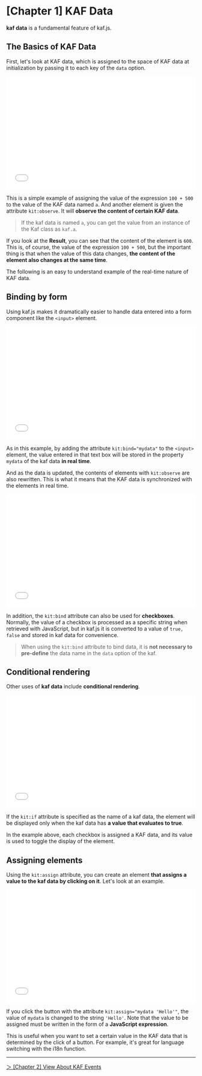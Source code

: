 # [Chapter 1] KAF Data

**kaf data** is a fundamental feature of kaf.js.

## The Basics of KAF Data

First, let's look at KAF data, which is assigned to the space of KAF data at initialization by passing it to each key of the `data` option.

<iframe width="100%" height="300" src="//jsfiddle.net/mtsgi/tas4n8c6/embedded/js,html,result/" allowfullscreen="allowfullscreen" allowpaymentrequest frameborder="0"></iframe>

This is a simple example of assigning the value of the expression `100 + 500` to the value of the KAF data named `a`. And another element is given the attribute `kit:observe`. It will **observe the content of certain KAF data**.

> If the kaf data is named `a`, you can get the value from an instance of the Kaf class as `kaf.a`.

If you look at the **Result**, you can see that the content of the element is `600`. This is, of course, the value of the expression `100 + 500`, but the important thing is that when the value of this data changes, **the content of the element also changes at the same time**.

The following is an easy to understand example of the real-time nature of KAF data.

## Binding by form

Using kaf.js makes it dramatically easier to handle data entered into a form component like the `<input>` element.

<iframe width="100%" height="300" src="//jsfiddle.net/mtsgi/ukax1wrg/8/embedded/js,html,result/" allowfullscreen="allowfullscreen" allowpaymentrequest frameborder="0"></iframe>

As in this example, by adding the attribute `kit:bind="mydata"` to the `<input>` element, the value entered in that text box will be stored in the property `mydata` of the kaf data **in real time**.

And as the data is updated, the contents of elements with `kit:observe` are also rewritten. This is what it means that the KAF data is synchronized with the elements in real time.

<iframe width="100%" height="300" src="//jsfiddle.net/mtsgi/yb8samvz/2/embedded/js,html,result/" allowfullscreen="allowfullscreen" allowpaymentrequest frameborder="0"></iframe>

In addition, the `kit:bind` attribute can also be used for **checkboxes**. Normally, the value of a checkbox is processed as a specific string when retrieved with JavaScript, but in kaf.js it is converted to a value of `true, false` and stored in kaf data for convenience.

> When using the `kit:bind` attribute to bind data, it is **not necessary to pre-define** the data name in the `data` option of the kaf.

## Conditional rendering

Other uses of **kaf data** include **conditional rendering**.

<iframe width="100%" height="300" src="//jsfiddle.net/mtsgi/jupgovx9/7/embedded/js,html,result/" allowfullscreen="allowfullscreen" allowpaymentrequest frameborder="0"></iframe>

If the `kit:if` attribute is specified as the name of a kaf data, the element will be displayed only when the kaf data has **a value that evaluates to true**.

In the example above, each checkbox is assigned a KAF data, and its value is used to toggle the display of the element.

## Assigning elements

Using the `kit:assign` attribute, you can create an element **that assigns a value to the kaf data by clicking on it**. Let's look at an example.

<iframe width="100%" height="300" src="//jsfiddle.net/mtsgi/yg0mqnex/10/embedded/js,html,result/" allowfullscreen="allowfullscreen" allowpaymentrequest frameborder="0"></iframe>

If you click the button with the attribute `kit:assign="mydata 'Hello'"`, the value of `mydata` is changed to the string `'Hello'`. Note that the value to be assigned must be written in the form of a **JavaScript expression**.


This is useful when you want to set a certain value in the KAF data that is determined by the click of a button. For example, it's great for language switching with the i18n function.

---

[＞ [Chapter 2] View About KAF Events](/en/kafevents)
